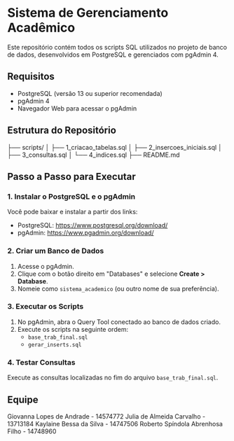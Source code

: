 # Sistema de Gerenciamento Acadêmico

Este repositório contém todos os scripts SQL utilizados no projeto de banco de dados, desenvolvidos em PostgreSQL e gerenciados com pgAdmin 4.

## Requisitos

- PostgreSQL (versão 13 ou superior recomendada)
- pgAdmin 4
- Navegador Web para acessar o pgAdmin

## Estrutura do Repositório
├── scripts/
│ ├── 1_criacao_tabelas.sql
│ ├── 2_insercoes_iniciais.sql
│ ├── 3_consultas.sql
│ └── 4_indices.sql
├── README.md


## Passo a Passo para Executar

### 1. Instalar o PostgreSQL e o pgAdmin

Você pode baixar e instalar a partir dos links:

- PostgreSQL: https://www.postgresql.org/download/
- pgAdmin: https://www.pgadmin.org/download/

### 2. Criar um Banco de Dados

1. Acesse o pgAdmin.
2. Clique com o botão direito em "Databases" e selecione **Create > Database**.
3. Nomeie como `sistema_academico` (ou outro nome de sua preferência).

### 3. Executar os Scripts

1. No pgAdmin, abra o Query Tool conectado ao banco de dados criado.
2. Execute os scripts na seguinte ordem:
   - `base_trab_final.sql`
   - `gerar_inserts.sql`
   
### 4. Testar Consultas

Execute as consultas localizadas no fim do arquivo `base_trab_final.sql`. 

## Equipe

Giovanna Lopes de Andrade - 14574772
Julia de Almeida Carvalho - 13713184
Kaylaine Bessa da Silva - 14747506
Roberto Spíndola Abrenhosa Filho - 14748960
